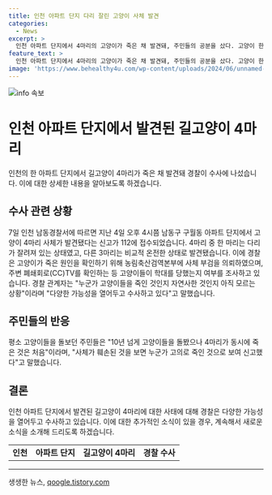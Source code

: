```yaml
---
title: 인천 아파트 단지 다리 잘린 고양이 사체 발견
categories:
  - News
excerpt: >
  인천 아파트 단지에서 4마리의 고양이가 죽은 채 발견돼, 주민들의 공분을 샀다. 고양이 한 마리는 다리가 잘려있는 상태로, 주민들은 현장에서 학대의 흔적을 발견했다고 전했다. 경찰은 사체를 부검하고 CC TV를 확인하여 가해자를 찾고 있다. 이에 대해 경찰은 고양이들이 살해당했는지 또는 자연사했는지 조사 중이라며, 주민들의 안전과 평화를 위해 빠른 해결을 약속했다.
feature_text: >
  인천 아파트 단지에서 4마리의 고양이가 죽은 채 발견돼, 주민들의 공분을 샀다. 고양이 한 마리는 다리가 잘려있는 상태로, 주민들은 현장에서 학대의 흔적을 발견했다고 전했다. 경찰은 사체를 부검하고 CC TV를 확인하여 가해자를 찾고 있다. 이에 대해 경찰은 고양이들이 살해당했는지 또는 자연사했는지 조사 중이라며, 주민들의 안전과 평화를 위해 빠른 해결을 약속했다.
image: 'https://www.behealthy4u.com/wp-content/uploads/2024/06/unnamed-file.png'
---
```


<p><img src="https://www.behealthy4u.com/wp-content/uploads/2024/06/unnamed-file.png" alt="info 속보" /></p>

<h1>인천 아파트 단지에서 발견된 길고양이 4마리</h1>

<p data-ke-size="size16">인천의 한 아파트 단지에서 길고양이 4마리가 죽은 채 발견돼 경찰이 수사에 나섰습니다. 이에 대한 상세한 내용을 알아보도록 하겠습니다.</p>

<h2>수사 관련 상황</h2>

<p data-ke-size="size16">7일 인천 남동경찰서에 따르면 지난 4일 오후 4시쯤 남동구 구월동 아파트 단지에서 고양이 4마리 사체가 발견됐다는 신고가 112에 접수되었습니다. 4마리 중 한 마리는 다리가 잘려져 있는 상태였고, 다른 3마리는 비교적 온전한 상태로 발견됐습니다. 이에 경찰은 고양이가 죽은 원인을 확인하기 위해 농림축산검역본부에 사체 부검을 의뢰하였으며, 주변 폐쇄회로(CC)TV를 확인하는 등 고양이들이 학대를 당했는지 여부를 조사하고 있습니다. 경찰 관계자는 "누군가 고양이들을 죽인 것인지 자연사한 것인지 아직 모르는 상황"이라며 "다양한 가능성을 열어두고 수사하고 있다"고 말했습니다.</p>

<h2>주민들의 반응</h2>

<p data-ke-size="size16">평소 고양이들을 돌보던 주민들은 "10년 넘게 고양이들을 돌봤으나 4마리가 동시에 죽은 것은 처음"이라며, "사체가 훼손된 것을 보면 누군가 고의로 죽인 것으로 보여 신고했다"고 말했습니다.</p>

<h2>결론</h2>

<p data-ke-size="size16">인천 아파트 단지에서 발견된 길고양이 4마리에 대한 사태에 대해 경찰은 다양한 가능성을 열어두고 수사하고 있습니다. 이에 대한 추가적인 소식이 있을 경우, 계속해서 새로운 소식을 소개해 드리도록 하겠습니다.</p>

<table>
    <tbody>
        <tr>
            <td style="text-align: center; height: 17px;"><b>인천</b></td>
            <td style="text-align: center; height: 17px;"><b>아파트 단지</b></td>
            <td style="text-align: center; height: 17px;"><b>길고양이 4마리</b></td>
            <td style="text-align: center; height: 17px;"><b>경찰 수사</b></td>
        </tr>
    </tbody>
</table>

<p><hr></p>
생생한 뉴스, <a href="https://qoogle.tistory.com" rel="dofollow">qoogle.tistory.com</a>


